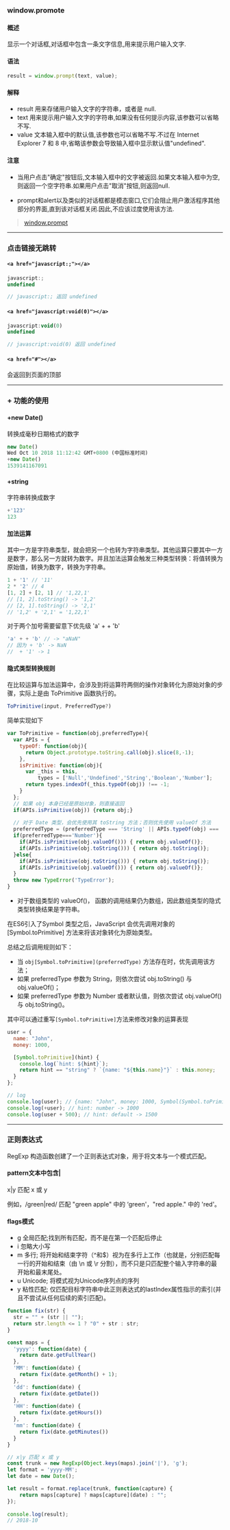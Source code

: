 ### window.promote

#### 概述

显示一个对话框,对话框中包含一条文字信息,用来提示用户输入文字.

#### 语法
```js
result = window.prompt(text, value);
```

#### 解释

* result 用来存储用户输入文字的字符串，或者是 null.
* text 用来提示用户输入文字的字符串,如果没有任何提示内容,该参数可以省略不写.
* value 文本输入框中的默认值,该参数也可以省略不写.不过在 Internet Explorer 7 和 8 中,省略该参数会导致输入框中显示默认值"undefined".

#### 注意

* 当用户点击"确定"按钮后,文本输入框中的文字被返回.如果文本输入框中为空,则返回一个空字符串.如果用户点击"取消"按钮,则返回null.

* prompt和alert以及类似的对话框都是模态窗口,它们会阻止用户激活程序其他部分的界面,直到该对话框关闭.因此,不应该过度使用该方法.

> [window.prompt](https://developer.mozilla.org/zh-CN/docs/Web/API/Window/prompt)

----
### 点击链接无跳转
#### `<a href="javascript:;"></a>`
```js
javascript:;
undefined

// javascript:; 返回 undefined
```

#### `<a href="javascript:void(0)"></a>`
```js
javascript:void(0)
undefined

// javascript:void(0) 返回 undefined
```

#### `<a href="#"></a>`
会返回到页面的顶部

----
### + 功能的使用
#### +new Date()
转换成毫秒日期格式的数字

```js
new Date()
Wed Oct 10 2018 11:12:42 GMT+0800 (中国标准时间)
+new Date()
1539141167091
```

#### +string
字符串转换成数字

```js
+'123'
123
```

#### 加法运算
其中一方是字符串类型，就会把另一个也转为字符串类型。其他运算只要其中一方是数字，那么另一方就转为数字。并且加法运算会触发三种类型转换：将值转换为原始值，转换为数字，转换为字符串。
```js
1 + '1' // '11'
2 * '2' // 4
[1, 2] + [2, 1] // '1,22,1'
// [1, 2].toString() -> '1,2'
// [2, 1].toString() -> '2,1'
// '1,2' + '2,1' = '1,22,1'
```
对于两个加号需要留意下优先级 'a' + + 'b'
```js
'a' + + 'b' // -> "aNaN"
// 因为 + 'b' -> NaN
//  + '1' -> 1
```

#### 隐式类型转换规则
在比较运算与加法运算中，会涉及到将运算符两侧的操作对象转化为原始对象的步骤，实际上是由 ToPrimitive 函数执行的。
```js
ToPrimitive(input, PreferredType?)
```

简单实现如下
```js
var ToPrimitive = function(obj,preferredType){
  var APIs = {
    typeOf: function(obj){
      return Object.prototype.toString.call(obj).slice(8,-1);
    },
    isPrimitive: function(obj){
      var _this = this,
          types = ['Null','Undefined','String','Boolean','Number'];
      return types.indexOf(_this.typeOf(obj)) !== -1; 
    }
  };
  // 如果 obj 本身已经是原始对象，则直接返回
  if(APIs.isPrimitive(obj)) {return obj;}
  
  // 对于 Date 类型，会优先使用其 toString 方法；否则优先使用 valueOf 方法
  preferredType = (preferredType === 'String' || APIs.typeOf(obj) === 'Date' ) ? 'String' : 'Number';
  if(preferredType==='Number'){
    if(APIs.isPrimitive(obj.valueOf())) { return obj.valueOf()};
    if(APIs.isPrimitive(obj.toString())) { return obj.toString()};
  }else{
    if(APIs.isPrimitive(obj.toString())) { return obj.toString()};
    if(APIs.isPrimitive(obj.valueOf())) { return obj.valueOf()};
  }
  throw new TypeError('TypeError');
}
```
* 对于数组类型的 valueOf()， 函数的调用结果仍为数组，因此数组类型的隐式类型转换结果是字符串。

在ES6引入了Symbol 类型之后，JavaScript 会优先调用对象的 [Symbol.toPrimitive] 方法来将该对象转化为原始类型。


总结之后调用规则如下：
* 当 `obj[Symbol.toPrimitive](preferredType)` 方法存在时，优先调用该方法；
* 如果 preferredType 参数为 String，则依次尝试 obj.toString() 与 obj.valueOf()；
* 如果 preferredType 参数为 Number 或者默认值，则依次尝试 obj.valueOf() 与 obj.toString()。

其中可以通过重写`[Symbol.toPrimitive]`方法来修改对象的运算表现
```js
user = {
  name: "John",
  money: 1000,

  [Symbol.toPrimitive](hint) {
    console.log(`hint: ${hint}`);
    return hint == "string" ? `{name: "${this.name}"}` : this.money;
  }
};

// log
console.log(user); // {name: "John", money: 1000, Symbol(Symbol.toPrimitive): ƒ}
console.log(+user); // hint: number -> 1000
console.log(user + 500); // hint: default -> 1500
```

----
### 正则表达式
RegExp 构造函数创建了一个正则表达式对象，用于将文本与一个模式匹配。

#### pattern文本中包含|
x|y 匹配 x 或 y

例如，/green|red/ 匹配 "green apple" 中的 ‘green'，"red apple." 中的 'red'。

#### flags模式
* g 全局匹配;找到所有匹配，而不是在第一个匹配后停止
* i 忽略大小写
* m 多行; 将开始和结束字符（^和$）视为在多行上工作（也就是，分别匹配每一行的开始和结束（由 \n 或 \r 分割），而不只是只匹配整个输入字符串的最开始和最末尾处。
* u Unicode; 将模式视为Unicode序列点的序列
* y 粘性匹配; 仅匹配目标字符串中此正则表达式的lastIndex属性指示的索引(并且不尝试从任何后续的索引匹配)。

```js
function fix(str) {
  str = "" + (str || "");
  return str.length <= 1 ? "0" + str : str;
}

const maps = {
  'yyyy': function(date) {
    return date.getFullYear()
  },
  'MM': function(date) {
    return fix(date.getMonth() + 1);
  },
  'dd': function(date) {
    return fix(date.getDate())
  },
  'HH': function(date) {
    return fix(date.getHours())
  },
  'mm': function(date) {
    return fix(date.getMinutes())
  }
}

// x|y 匹配 x 或 y
const trunk = new RegExp(Object.keys(maps).join('|'), 'g');
let format = 'yyyy-MM';
let date = new Date();

let result = format.replace(trunk, function(capture) {
    return maps[capture] ? maps[capture](date) : "";
});
  
console.log(result);
// 2018-10
```

